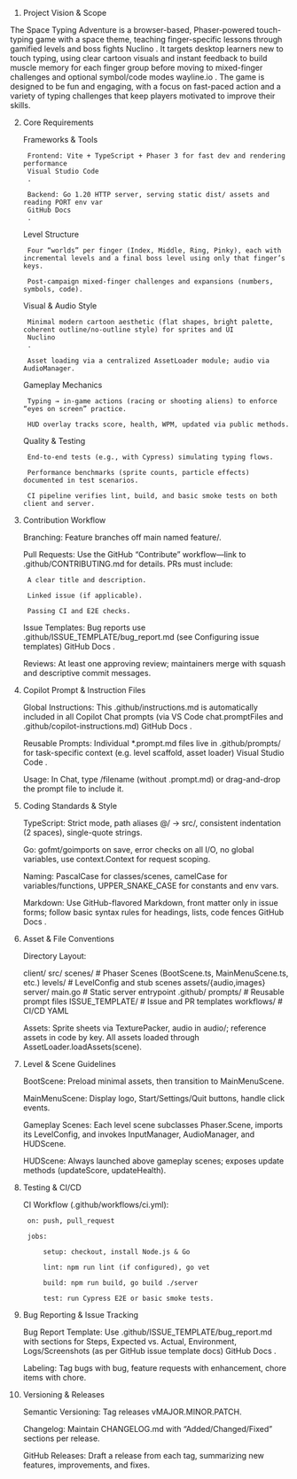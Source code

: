 1. Project Vision & Scope

The Space Typing Adventure is a browser-based, Phaser-powered touch-typing game with a space theme, teaching finger-specific lessons through gamified levels and boss fights
Nuclino
.
It targets desktop learners new to touch typing, using clear cartoon visuals and instant feedback to build muscle memory for each finger group before moving to mixed-finger challenges and optional symbol/code modes
wayline.io
.
The game is designed to be fun and engaging, with a focus on fast-paced action and a variety of typing challenges that keep players motivated to improve their skills.

2. Core Requirements

    Frameworks & Tools

        Frontend: Vite + TypeScript + Phaser 3 for fast dev and rendering performance
        Visual Studio Code
        .

        Backend: Go 1.20 HTTP server, serving static dist/ assets and reading PORT env var
        GitHub Docs
        .

    Level Structure

        Four “worlds” per finger (Index, Middle, Ring, Pinky), each with incremental levels and a final boss level using only that finger’s keys.

        Post-campaign mixed-finger challenges and expansions (numbers, symbols, code).

    Visual & Audio Style

        Minimal modern cartoon aesthetic (flat shapes, bright palette, coherent outline/no-outline style) for sprites and UI
        Nuclino
        .

        Asset loading via a centralized AssetLoader module; audio via AudioManager.

    Gameplay Mechanics

        Typing → in-game actions (racing or shooting aliens) to enforce “eyes on screen” practice.

        HUD overlay tracks score, health, WPM, updated via public methods.

    Quality & Testing

        End-to-end tests (e.g., with Cypress) simulating typing flows.

        Performance benchmarks (sprite counts, particle effects) documented in test scenarios.

        CI pipeline verifies lint, build, and basic smoke tests on both client and server.

3. Contribution Workflow

    Branching: Feature branches off main named feature/<short-description>.

    Pull Requests: Use the GitHub “Contribute” workflow—link to .github/CONTRIBUTING.md for details. PRs must include:

        A clear title and description.

        Linked issue (if applicable).

        Passing CI and E2E checks.

    Issue Templates: Bug reports use .github/ISSUE_TEMPLATE/bug_report.md (see Configuring issue templates)
    GitHub Docs
    .

    Reviews: At least one approving review; maintainers merge with squash and descriptive commit messages.

4. Copilot Prompt & Instruction Files

    Global Instructions: This .github/instructions.md is automatically included in all Copilot Chat prompts (via VS Code chat.promptFiles and .github/copilot-instructions.md)
    GitHub Docs
    .

    Reusable Prompts: Individual *.prompt.md files live in .github/prompts/ for task-specific context (e.g. level scaffold, asset loader)
    Visual Studio Code
    .

    Usage: In Chat, type /filename (without .prompt.md) or drag-and-drop the prompt file to include it.

5. Coding Standards & Style

    TypeScript: Strict mode, path aliases @/ → src/, consistent indentation (2 spaces), single-quote strings.

    Go: gofmt/goimports on save, error checks on all I/O, no global variables, use context.Context for request scoping.

    Naming: PascalCase for classes/scenes, camelCase for variables/functions, UPPER_SNAKE_CASE for constants and env vars.

    Markdown: Use GitHub-flavored Markdown, front matter only in issue forms; follow basic syntax rules for headings, lists, code fences
    GitHub Docs
    .

6. Asset & File Conventions

    Directory Layout:

    client/
      src/
        scenes/             # Phaser Scenes (BootScene.ts, MainMenuScene.ts, etc.)
        levels/             # LevelConfig and stub scenes
        assets/{audio,images}
    server/
      main.go               # Static server entrypoint
    .github/
      prompts/              # Reusable prompt files
      ISSUE_TEMPLATE/       # Issue and PR templates
      workflows/            # CI/CD YAML

    Assets: Sprite sheets via TexturePacker, audio in audio/; reference assets in code by key. All assets loaded through AssetLoader.loadAssets(scene).

7. Level & Scene Guidelines

    BootScene: Preload minimal assets, then transition to MainMenuScene.

    MainMenuScene: Display logo, Start/Settings/Quit buttons, handle click events.

    Gameplay Scenes: Each level scene subclasses Phaser.Scene, imports its LevelConfig, and invokes InputManager, AudioManager, and HUDScene.

    HUDScene: Always launched above gameplay scenes; exposes update methods (updateScore, updateHealth).

8. Testing & CI/CD

    CI Workflow (.github/workflows/ci.yml):

        on: push, pull_request

        jobs:

            setup: checkout, install Node.js & Go

            lint: npm run lint (if configured), go vet

            build: npm run build, go build ./server

            test: run Cypress E2E or basic smoke tests.

9. Bug Reporting & Issue Tracking

    Bug Report Template: Use .github/ISSUE_TEMPLATE/bug_report.md with sections for Steps, Expected vs. Actual, Environment, Logs/Screenshots (as per GitHub issue template docs)
    GitHub Docs
    .

    Labeling: Tag bugs with bug, feature requests with enhancement, chore items with chore.

10. Versioning & Releases

    Semantic Versioning: Tag releases vMAJOR.MINOR.PATCH.

    Changelog: Maintain CHANGELOG.md with “Added/Changed/Fixed” sections per release.

    GitHub Releases: Draft a release from each tag, summarizing new features, improvements, and fixes.

